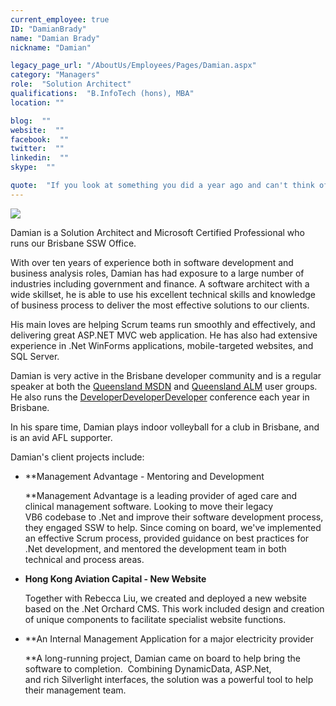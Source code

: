 ```yaml
---
current_employee: true
ID: "DamianBrady"
name: "Damian Brady"
nickname: "Damian"

legacy_page_url: "/AboutUs/Employees/Pages/Damian.aspx"
category: "Managers"
role:  "Solution Architect"
qualifications:  "B.InfoTech (hons), MBA"
location: ""

blog:  ""
website:  ""
facebook:  ""
twitter:  ""
linkedin:  ""
skype:  ""

quote:  "If you look at something you did a year ago and can't think of a better way to do it, it's not a sign you did it perfectly the first time, it's a sign you're not learning."
---
```


  ![](/AboutUs/Employees/PublishingImages/MCP.png) 

  


Damian is a Solution Architect and Microsoft Certified Professional who runs our Brisbane SSW Office.  



With over ten years of experience both in software development and business analysis roles, Damian has had exposure to a large number of industries including government and finance. A software architect with a wide skillset, he is able to use his excellent technical skills and knowledge of business process to deliver the most effective solutions to our clients.  



His main loves are helping Scrum teams run smoothly and effectively, and delivering great ASP.NET MVC web application. He has also had extensive experience in .Net WinForms applications, mobile-targeted websites, and SQL Server.  



Damian is very active in the Brisbane developer community and is a regular speaker at both the [Queensland MSDN](http://www.qmsdnug.org/ "Qld MSDN User Group") and [Queensland ALM](http://www.qalmug.org/ "Qld ALM User Group") user groups. He also runs the [DeveloperDeveloperDeveloper](http://www.dddbrisbane.com/ "DDD Brisbane") conference each year in Brisbane.  



In his spare time, Damian plays indoor volleyball for a club in Brisbane, and is an avid AFL supporter.   



Damian's client projects include:  

*   **Management Advantage - Mentoring and Development  

    
    **Management Advantage is a leading provider of aged care and clinical management software. Looking to move their legacy VB6 codebase to .Net and improve their software development process, they engaged SSW to help. Since coming on board, we've implemented an effective Scrum process, provided guidance on best practices for .Net development, and mentored the development team in both technical and process areas.
*   **Hong Kong Aviation Capital - New Website**  

    
    Together with Rebecca Liu, we created and deployed a new website based on the .Net Orchard CMS. This work included design and creation of unique components to facilitate specialist website functions.
*   **An Internal Management Application for a major electricity provider  

    
    **A long-running project, Damian came on board to help bring the software to completion.  Combining DynamicData, ASP.Net, and rich Silverlight interfaces, the solution was a powerful tool to help their management team.
